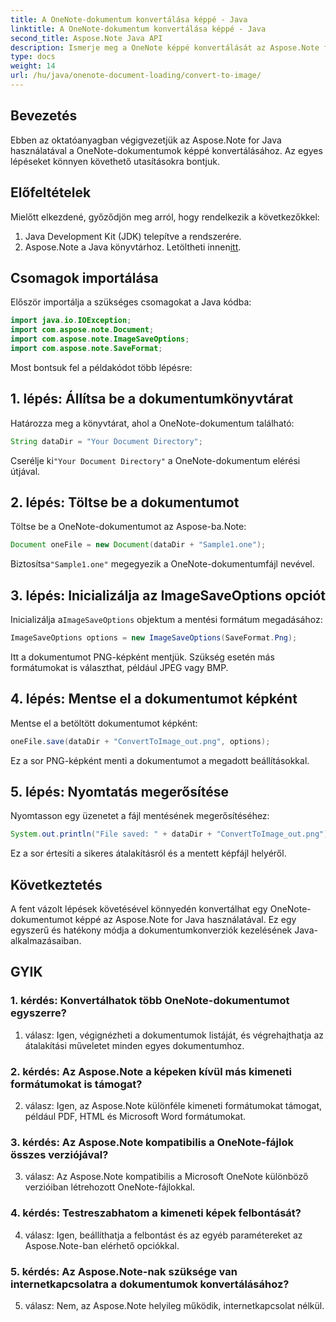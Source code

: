 ```yaml
---
title: A OneNote-dokumentum konvertálása képpé - Java
linktitle: A OneNote-dokumentum konvertálása képpé - Java
second_title: Aspose.Note Java API
description: Ismerje meg a OneNote képpé konvertálását az Aspose.Note for Java segítségével. Kövesse az egyszerű lépéseket, töltse be a dokumentumot, inicializálja a beállításokat, és mentse PNG-ként.
type: docs
weight: 14
url: /hu/java/onenote-document-loading/convert-to-image/
---
```

## Bevezetés

Ebben az oktatóanyagban végigvezetjük az Aspose.Note for Java használatával a OneNote-dokumentumok képpé konvertálásához. Az egyes lépéseket könnyen követhető utasításokra bontjuk.

## Előfeltételek

Mielőtt elkezdené, győződjön meg arról, hogy rendelkezik a következőkkel:

1. Java Development Kit (JDK) telepítve a rendszerére.
2.  Aspose.Note a Java könyvtárhoz. Letöltheti innen[itt](https://releases.aspose.com/note/java/).

## Csomagok importálása

Először importálja a szükséges csomagokat a Java kódba:

```java
import java.io.IOException;
import com.aspose.note.Document;
import com.aspose.note.ImageSaveOptions;
import com.aspose.note.SaveFormat;
```

Most bontsuk fel a példakódot több lépésre:

## 1. lépés: Állítsa be a dokumentumkönyvtárat

Határozza meg a könyvtárat, ahol a OneNote-dokumentum található:

```java
String dataDir = "Your Document Directory";
```

 Cserélje ki`"Your Document Directory"` a OneNote-dokumentum elérési útjával.

## 2. lépés: Töltse be a dokumentumot

Töltse be a OneNote-dokumentumot az Aspose-ba.Note:

```java
Document oneFile = new Document(dataDir + "Sample1.one");
```

 Biztosítsa`"Sample1.one"` megegyezik a OneNote-dokumentumfájl nevével.

## 3. lépés: Inicializálja az ImageSaveOptions opciót

 Inicializálja a`ImageSaveOptions` objektum a mentési formátum megadásához:

```java
ImageSaveOptions options = new ImageSaveOptions(SaveFormat.Png);
```

Itt a dokumentumot PNG-képként mentjük. Szükség esetén más formátumokat is választhat, például JPEG vagy BMP.

## 4. lépés: Mentse el a dokumentumot képként

Mentse el a betöltött dokumentumot képként:

```java
oneFile.save(dataDir + "ConvertToImage_out.png", options);
```

Ez a sor PNG-képként menti a dokumentumot a megadott beállításokkal.

## 5. lépés: Nyomtatás megerősítése

Nyomtasson egy üzenetet a fájl mentésének megerősítéséhez:

```java
System.out.println("File saved: " + dataDir + "ConvertToImage_out.png");
```

Ez a sor értesíti a sikeres átalakításról és a mentett képfájl helyéről.

## Következtetés

A fent vázolt lépések követésével könnyedén konvertálhat egy OneNote-dokumentumot képpé az Aspose.Note for Java használatával. Ez egy egyszerű és hatékony módja a dokumentumkonverziók kezelésének Java-alkalmazásaiban.

## GYIK

### 1. kérdés: Konvertálhatok több OneNote-dokumentumot egyszerre?

1. válasz: Igen, végignézheti a dokumentumok listáját, és végrehajthatja az átalakítási műveletet minden egyes dokumentumhoz.

### 2. kérdés: Az Aspose.Note a képeken kívül más kimeneti formátumokat is támogat?

2. válasz: Igen, az Aspose.Note különféle kimeneti formátumokat támogat, például PDF, HTML és Microsoft Word formátumokat.

### 3. kérdés: Az Aspose.Note kompatibilis a OneNote-fájlok összes verziójával?

3. válasz: Az Aspose.Note kompatibilis a Microsoft OneNote különböző verzióiban létrehozott OneNote-fájlokkal.

### 4. kérdés: Testreszabhatom a kimeneti képek felbontását?

4. válasz: Igen, beállíthatja a felbontást és az egyéb paramétereket az Aspose.Note-ban elérhető opciókkal.

### 5. kérdés: Az Aspose.Note-nak szüksége van internetkapcsolatra a dokumentumok konvertálásához?

5. válasz: Nem, az Aspose.Note helyileg működik, internetkapcsolat nélkül.